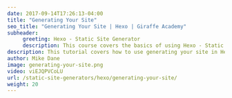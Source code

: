 ```yaml
---
date: 2017-09-14T17:26:13-04:00
title: "Generating Your Site"
seo_title: "Generating Your Site | Hexo | Giraffe Academy"
subheader:
     greeting: Hexo - Static Site Generator
     description: This course covers the basics of using Hexo - Static Site Generator. Work your way through the articles and we'll teach you everything you need to know to create a professional and scalable website or blog!
description: This tutorial covers how to use generating your site in Hexo -  Static Site Generator.
author: Mike Dane
image: generating-your-site.png
video: viEJQPVCoLU
url: /static-site-generators/hexo/generating-your-site/
weight: 20
---
```


